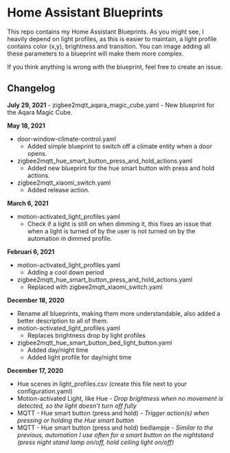 # Home Assistant Blueprints
This repo contains my Home Assistant Blueprints.
As you might see, I heavily depend on light profiles, as this is easier to maintain, a light profile contains color (x,y), brightness and transition. You can image adding all these parameters to a blueprint will make them more complex.

If you think anything is wrong with the blueprint, feel free to create an issue.

## Changelog
**July 29, 2021**
	- zigbee2mqtt_aqara_magic_cube.yaml
		- New blueprint for the Aqara Magic Cube.

**May 18, 2021**
 - door-window-climate-control.yaml
	 - Added simple blueprint to switch off a climate entity when a door opens.
 - zigbee2mqtt_hue_smart_button_press_and_hold_actions.yaml
   - Added new blueprint for the hue smart button with press and hold actions.
 - zigbee2mqtt_xiaomi_switch.yaml
   - Added release action.

**March 6, 2021**
 - motion-activated_light_profiles.yaml
	 - Check if a light is still on when dimming it, this fixes an issue that when a light is turned of by the user is not turned on by the automation in dimmed profile.

**Februari 6, 2021**
 - motion-activated_light_profiles.yaml
	 - Adding a cool down period
 - zigbee2mqtt_hue_smart_button_press_and_hold_actions.yaml
	 - Replaced with zigbee2mqtt_xiaomi_switch.yaml

**December 18, 2020**
 - Rename all blueprints, making them more understandable, also added a better description to all of them.
 - motion-activated_light_profiles.yaml
	 - Replaces brightness drop by light profiles
 - zigbee2mqtt_hue_smart_button_bed_light_button.yaml
	 - Added day/night time
	 - Added light profile for day/night time

**December 17, 2020**
- Hue scenes in light_profiles.csv (create this file next to your configuration.yaml)
- Motion-activated Light, like Hue - _Drop brightness when no movement is detected, so the light doesn't turn off fully_
- MQTT - Hue smart button (press and hold) - _Trigger action(s) when pressing or holding the Hue smart button_
- MQTT - Hue smart button (press and hold) bedlampje - _Similar to the previous, automation I use often for a smart button on the nightstand (press night stand lamp on/off, hold ceiling light on/off)_